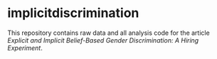# implicitdiscrimination
This repository contains raw data and all analysis code for the article *Explicit and Implicit Belief-Based Gender Discrimination: A Hiring Experiment*.
